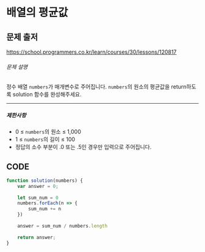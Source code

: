 # 배열의 평균값



## 문제 출저

https://school.programmers.co.kr/learn/courses/30/lessons/120817



###### 문제 설명

정수 배열 `numbers`가 매개변수로 주어집니다. `numbers`의 원소의 평균값을 return하도록 solution 함수를 완성해주세요.

------

##### 제한사항

- 0 ≤ `numbers`의 원소 ≤ 1,000
- 1 ≤ `numbers`의 길이 ≤ 100
- 정답의 소수 부분이 .0 또는 .5인 경우만 입력으로 주어집니다.



## CODE

```javascript
function solution(numbers) {
    var answer = 0;
    
    let sum_num = 0
    numbers.forEach(n => {
        sum_num += n
    })
    
    answer = sum_num / numbers.length
    
    return answer;
}
```



